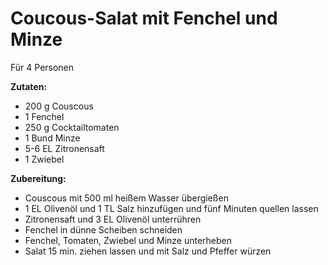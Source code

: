 # Coucous-Salat mit Fenchel und Minze

Für 4 Personen

**Zutaten:**

- 200 g Couscous
- 1 Fenchel
- 250 g Cocktailtomaten
- 1 Bund Minze
- 5-6 EL Zitronensaft
- 1 Zwiebel

**Zubereitung:**

- Couscous mit 500 ml heißem Wasser übergießen
- 1 EL Olivenöl und 1 TL Salz hinzufügen und fünf Minuten quellen lassen
- Zitronensaft und 3 EL Olivenöl unterrühren
- Fenchel in dünne Scheiben schneiden
- Fenchel, Tomaten, Zwiebel und Minze unterheben
- Salat 15 min. ziehen lassen und mit Salz und Pfeffer würzen

